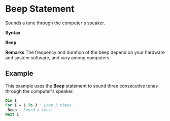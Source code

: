
# Beep Statement

Sounds a tone through the computer's speaker.

 **Syntax**

 **Beep**

 **Remarks**
The frequency and duration of the beep depend on your hardware and system software, and vary among computers.

## Example

This example uses the  **Beep** statement to sound three consecutive tones through the computer's speaker.


```vb
Dim I 
For I = 1 To 3 ' Loop 3 times. 
 Beep ' Sound a tone. 
Next I 

```

